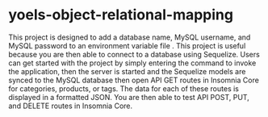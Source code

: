 # yoels-object-relational-mapping

This project is designed to add a database name, MySQL username, and MySQL password to an environment variable file . This project is useful because you are then able to connect to a database using Sequelize. Users can get started with the project by simply entering the command to invoke the application, then the server is started and the Sequelize models are synced to the MySQL database then open API GET routes in Insomnia Core for categories, products, or tags. The data for each of these routes is displayed in a formatted JSON. You are then able to test API POST, PUT, and DELETE routes in Insomnia Core.

